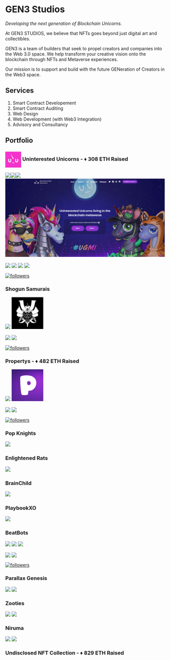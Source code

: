 # GEN3 Studios

_Developing the next generation of Blockchain Unicorns._

At GEN3 STUDIOS, we believe that NFTs goes beyond just digital art and collectibles.

GEN3 is a team of builders that seek to propel creators and companies into the Web 3.0 space. We help transform your creative vision onto the blockchain through NFTs and Metaverse experiences.

Our mission is to support and build with the future GENeration of Creators in the Web3 space.

## Services

1. Smart Contract Developement
2. Smart Contract Auditing
3. Web Design
4. Web Development (with Web3 Integration)
5. Advisory and Consultancy

## Portfolio

### <img align="center" src="https://raw.githubusercontent.com/GEN3labs/.github/main/profile/assets/uninterestedunicorns.jpg" width="50"> Uninterested Unicorns - ♦️ 308 ETH Raised

<p align="left">
<img src="https://img.shields.io/badge/Completed-Green"/><img src="https://img.shields.io/badge/NFT-blue"/><img src="https://img.shields.io/badge/Web Development-lightblue"/>

<img src="https://raw.githubusercontent.com/GEN3labs/.github/main/profile/assets/uninterestedunicorns-website.png">

<p align="left">

<a href="https://uunicorns.io/" target="blank"><img align="center" src="https://img.shields.io/badge/WEBSITE-FFFFFF?style=for-the-badge&logo=googlechrome&logoColor=4285F4"></a>
<a href="https://opensea.io/collection/ununicornsofficial" target="blank"><img align="center" src="https://img.shields.io/badge/GEN1-FFFFFF?style=for-the-badge&logo=opensea&logoColor=2081E2"></a>
<a href="https://opensea.io/collection/uninterestedunicornsv2" target="blank"><img align="center" src="https://img.shields.io/badge/GEN2-FFFFFF?style=for-the-badge&logo=opensea&logoColor=2081E2"></a>
<a href="https://opensea.io/collection/uninterestedunicornsgenesisvx" target="blank"><img align="center" src="https://img.shields.io/badge/GEN1 VOXEL-FFFFFF?style=for-the-badge&logo=opensea&logoColor=2081E2"></a>

<a href="https://twitter.com/U_UnicornsNFT" target="blank"><img align="center" alt="followers" title="Follow me on Twitter" src="https://img.shields.io/twitter/follow/U_UnicornsNFT?color=FFFFFF&logo=twitter&logoColor=white&style=for-the-badge"/></a>

### Shogun Samurais

<img src="https://img.shields.io/badge/NFT-blue"/>

<img src="https://raw.githubusercontent.com/GEN3labs/.github/main/profile/assets/shogunsamurais.jpg" width="100">

<a href="https://uunicorns.io/" target="blank"><img align="center" src="https://img.shields.io/badge/WEBSITE-FFFFFF?style=for-the-badge&logo=googlechrome&logoColor=4285F4"></a>
<a href="https://opensea.io/collection/shogunsamurais" target="blank"><img align="center" src="https://img.shields.io/badge/OPENSEA-FFFFFF?style=for-the-badge&logo=opensea&logoColor=2081E2"></a>

<a href="https://twitter.com/ShogunSamurais" target="blank"><img align="center" alt="followers" title="Follow me on Twitter" src="https://img.shields.io/twitter/follow/ShogunSamurais?color=FFFFFF&logo=twitter&logoColor=white&style=for-the-badge"/></a>

### Propertys - ♦️ 482 ETH Raised

<img src="https://img.shields.io/badge/NFT-blue"/>

<img src="https://raw.githubusercontent.com/GEN3labs/.github/main/profile/assets/propertys.jpg" width="100">

<a href="https://propertys.xyz/" target="blank"><img align="center" src="https://img.shields.io/badge/WEBSITE-FFFFFF?style=for-the-badge&logo=googlechrome&logoColor=4285F4"></a>
<a href="https://opensea.io/collection/propertysofficial" target="blank"><img align="center" src="https://img.shields.io/badge/OPENSEA-FFFFFF?style=for-the-badge&logo=opensea&logoColor=2081E2"></a>

<a href="https://twitter.com/propertys_nft" target="blank"><img align="center" alt="followers" title="Follow me on Twitter" src="https://img.shields.io/twitter/follow/propertys_nft?color=FFFFFF&logo=twitter&logoColor=white&style=for-the-badge"/></a>

### Pop Knights

<img src="https://img.shields.io/badge/Audit-red"/>

### Enlightened Rats

<img src="https://img.shields.io/badge/Audit-red"/>

### BrainChild

<img src="https://img.shields.io/badge/Audit-red"/>

### PlaybookXO

<img src="https://img.shields.io/badge/Audit-red"/>

### BeatBots

<img src="https://img.shields.io/badge/NFT-blue"/>
<img src="https://img.shields.io/badge/Web Development-lightblue"/>

<img src="https://raw.githubusercontent.com/GEN3labs/.github/main/profile/assets/beatbots.gif" width="100">

<a href="https://www.thebeatbots.xyz/" target="blank"><img align="center" src="https://img.shields.io/badge/WEBSITE-FFFFFF?style=for-the-badge&logo=googlechrome&logoColor=4285F4"></a>
<a href="https://opensea.io/collection/beatbotsgenesis" target="blank"><img align="center" src="https://img.shields.io/badge/OPENSEA-FFFFFF?style=for-the-badge&logo=opensea&logoColor=2081E2"></a>

<a href="https://twitter.com/TheBeatBots" target="blank"><img align="center" alt="followers" title="Follow me on Twitter" src="https://img.shields.io/twitter/follow/TheBeatBots?color=FFFFFF&logo=twitter&logoColor=white&style=for-the-badge"/></a>

### Parallax Genesis

<img src="https://img.shields.io/badge/NFT-blue"/>
<img src="https://img.shields.io/badge/Web Development-lightblue"/>

### Zooties

<img src="https://img.shields.io/badge/NFT-blue"/>
<img src="https://img.shields.io/badge/Web Development-lightblue"/>

### Niruma

<img src="https://img.shields.io/badge/NFT-blue"/>
<img src="https://img.shields.io/badge/Web Development-lightblue"/>

### Undisclosed NFT Collection - ♦️ 829 ETH Raised
